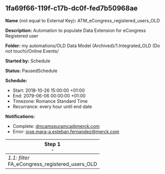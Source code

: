 ## 1fa69f66-119f-c17b-dc0f-fed7b50968ae

**Name** (not equal to External Key)**:** ATM_eCongress_registered_users_OLD

**Description:** Automation to populate Data Extension for eCongress Registered user

**Folder:** my automations/OLD Data Model (Archived)/1.Integrated_OLD (Do not touch)/Online Events/

**Started by:** Schedule

**Status:** PausedSchedule

**Schedule:**

* Start: 2018-10-26 15:00:00 +01:00
* End: 2079-06-06 00:00:00 +01:00
* Timezone: Romance Standard Time
* Recurrance: every hour until end date

**Notifications:**

* Complete: dmcamseuramca@merck.com
* Error: jose.mara-a.esteban.fernandez@merck.com

| Step 1<br>_<small>-</small>_ |
| --- |
| _1.1: filter_<br>FA_eCongress_registered_users_OLD |
